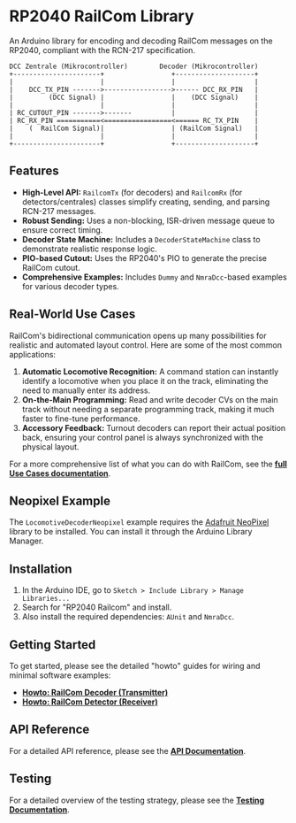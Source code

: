 # RP2040 RailCom Library

An Arduino library for encoding and decoding RailCom messages on the RP2040, compliant with the RCN-217 specification.

```
DCC Zentrale (Mikrocontroller)        Decoder (Mikrocontroller)
+----------------------+                 +--------------------+
|                      |                 |                    |
|    DCC_TX_PIN ------->----------------->------ DCC_RX_PIN   |
|         (DCC Signal) |                 |    (DCC Signal)    |
|                      |                 |                    |
| RC_CUTOUT_PIN ------->-------          |                    |
| RC_RX_PIN ===========<=================<====== RC_TX_PIN    |
|    (  RailCom Signal)|                 | (RailCom Signal)   |
|                      |                 |                    |
+----------------------+                 +--------------------+
```

## Features

-   **High-Level API:** `RailcomTx` (for decoders) and `RailcomRx` (for detectors/centrales) classes simplify creating, sending, and parsing RCN-217 messages.
-   **Robust Sending:** Uses a non-blocking, ISR-driven message queue to ensure correct timing.
-   **Decoder State Machine:** Includes a `DecoderStateMachine` class to demonstrate realistic response logic.
-   **PIO-based Cutout:** Uses the RP2040's PIO to generate the precise RailCom cutout.
-   **Comprehensive Examples:** Includes `Dummy` and `NmraDcc`-based examples for various decoder types.

## Real-World Use Cases

RailCom's bidirectional communication opens up many possibilities for realistic and automated layout control. Here are some of the most common applications:

1.  **Automatic Locomotive Recognition:** A command station can instantly identify a locomotive when you place it on the track, eliminating the need to manually enter its address.
2.  **On-the-Main Programming:** Read and write decoder CVs on the main track without needing a separate programming track, making it much faster to fine-tune performance.
3.  **Accessory Feedback:** Turnout decoders can report their actual position back, ensuring your control panel is always synchronized with the physical layout.

For a more comprehensive list of what you can do with RailCom, see the **[full Use Cases documentation](docs/UseCases.md)**.

## Neopixel Example

The `LocomotiveDecoderNeopixel` example requires the [Adafruit NeoPixel](https://github.com/adafruit/Adafruit_NeoPixel) library to be installed. You can install it through the Arduino Library Manager.

## Installation
1.  In the Arduino IDE, go to `Sketch > Include Library > Manage Libraries...`
2.  Search for "RP2040 Railcom" and install.
3.  Also install the required dependencies: `AUnit` and `NmraDcc`.

## Getting Started

To get started, please see the detailed "howto" guides for wiring and minimal software examples:

-   **[Howto: RailCom Decoder (Transmitter)](docs/HowtoTx.md)**
-   **[Howto: RailCom Detector (Receiver)](docs/HowtoRx.md)**

## API Reference
For a detailed API reference, please see the **[API Documentation](docs/API_Reference.md)**.

## Testing
For a detailed overview of the testing strategy, please see the **[Testing Documentation](docs/Testing.md)**.
